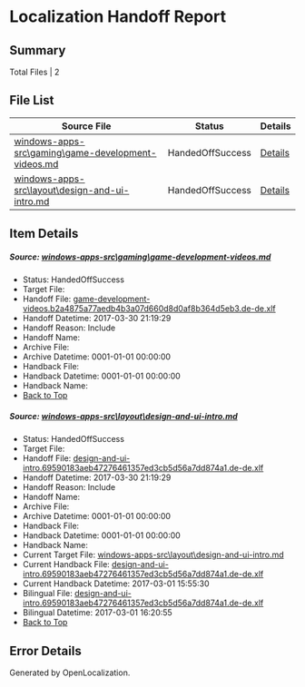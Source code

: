# <a name='report-top'></a> Localization Handoff Report

## Summary
 Total Files | 2

## File List
 Source File | Status | Details 
 ----------- | ------ | ------- 
 [windows-apps-src\gaming\game-development-videos.md](https://cpubwin.visualstudio.com/windows-uwp/_git/windows-uwp/commit/0f65f40d5a5f5faa3ccbaa0c8edfd763ba4f6645?path=windows-apps-src%2Fgaming%2Fgame-development-videos.md&_a=contents) | HandedOffSuccess | [Details](#c71b0f31cb505b4324dd02f84af0df168b49461d2587)
 [windows-apps-src\layout\design-and-ui-intro.md](https://cpubwin.visualstudio.com/windows-uwp/_git/windows-uwp/commit/0f65f40d5a5f5faa3ccbaa0c8edfd763ba4f6645?path=windows-apps-src%2Flayout%2Fdesign-and-ui-intro.md&_a=contents) | HandedOffSuccess | [Details](#5147d584854c78e32b4c4d4d6f6860124ea9a4213937)

## Item Details
##### <a name='c71b0f31cb505b4324dd02f84af0df168b49461d2587'></a> Source: [windows-apps-src\gaming\game-development-videos.md](https://cpubwin.visualstudio.com/windows-uwp/_git/windows-uwp/commit/0f65f40d5a5f5faa3ccbaa0c8edfd763ba4f6645?path=windows-apps-src%2Fgaming%2Fgame-development-videos.md&_a=contents)
* Status: HandedOffSuccess
* Target File: 
* Handoff File: [game-development-videos.b2a4875a77aedb4b3a07d660d8d0af8b364d5eb3.de-de.xlf](https://cpubwin.visualstudio.com/windows-uwp/_git/WDCLib.handoff/commit/fefbb031ab2983dd567debeeebcfafa14aba2a83?path=ol-handoff%2Fcpubwin%2Fwindows-uwp.de-de%2Fmaster%2Fgame-development-videos.b2a4875a77aedb4b3a07d660d8d0af8b364d5eb3.de-de.xlf&_a=contents)
* Handoff Datetime: 2017-03-30 21:19:29
* Handoff Reason: Include
* Handoff Name: 
* Archive File: 
* Archive Datetime: 0001-01-01 00:00:00
* Handback File: 
* Handback Datetime: 0001-01-01 00:00:00
* Handback Name: 
* [Back to Top](#report-top)

##### <a name='5147d584854c78e32b4c4d4d6f6860124ea9a4213937'></a> Source: [windows-apps-src\layout\design-and-ui-intro.md](https://cpubwin.visualstudio.com/windows-uwp/_git/windows-uwp/commit/0f65f40d5a5f5faa3ccbaa0c8edfd763ba4f6645?path=windows-apps-src%2Flayout%2Fdesign-and-ui-intro.md&_a=contents)
* Status: HandedOffSuccess
* Target File: 
* Handoff File: [design-and-ui-intro.69590183aeb47276461357ed3cb5d56a7dd874a1.de-de.xlf](https://cpubwin.visualstudio.com/windows-uwp/_git/WDCLib.handoff/commit/fefbb031ab2983dd567debeeebcfafa14aba2a83?path=ol-handoff%2Fcpubwin%2Fwindows-uwp.de-de%2Fmaster%2Fdesign-and-ui-intro.69590183aeb47276461357ed3cb5d56a7dd874a1.de-de.xlf&_a=contents)
* Handoff Datetime: 2017-03-30 21:19:29
* Handoff Reason: Include
* Handoff Name: 
* Archive File: 
* Archive Datetime: 0001-01-01 00:00:00
* Handback File: 
* Handback Datetime: 0001-01-01 00:00:00
* Handback Name: 
* Current Target File: [windows-apps-src\layout\design-and-ui-intro.md](https://cpubwin.visualstudio.com/windows-uwp/_git/windows-uwp.de-de/commit/f115520bb9810fdf6c8881cf29401fc35169c29a?path=windows-apps-src%2Flayout%2Fdesign-and-ui-intro.md&_a=contents)
* Current Handback File: [design-and-ui-intro.69590183aeb47276461357ed3cb5d56a7dd874a1.de-de.xlf](https://cpubwin.visualstudio.com/windows-uwp/_git/WDCLib.handback/commit/2386795deab063908b859e86feddcc7b91c2f943?path=ol-handback%2Fcpubwin%2Fwindows-uwp.de-de%2Fmaster%2Fdesign-and-ui-intro.69590183aeb47276461357ed3cb5d56a7dd874a1.de-de.xlf&_a=contents)
* Current Handback Datetime: 2017-03-01 15:55:30
* Bilingual File: [design-and-ui-intro.69590183aeb47276461357ed3cb5d56a7dd874a1.de-de.xlf](https://cpubwin.visualstudio.com/windows-uwp/_git/WDCLib.handback/commit/2386795deab063908b859e86feddcc7b91c2f943?path=ol-handback%2Fcpubwin%2Fwindows-uwp.de-de%2Fmaster%2Fdesign-and-ui-intro.69590183aeb47276461357ed3cb5d56a7dd874a1.de-de.xlf&_a=contents)
* Bilingual Datetime: 2017-03-01 16:20:55
* [Back to Top](#report-top)


## Error Details

Generated by OpenLocalization.
